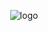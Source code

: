 <p align="center">
  <img src="https://user-images.githubusercontent.com/37074372/151218209-4834240b-48b6-4f22-8197-5f5a3d3a1a66.png" alt="logo"/>
</p>

